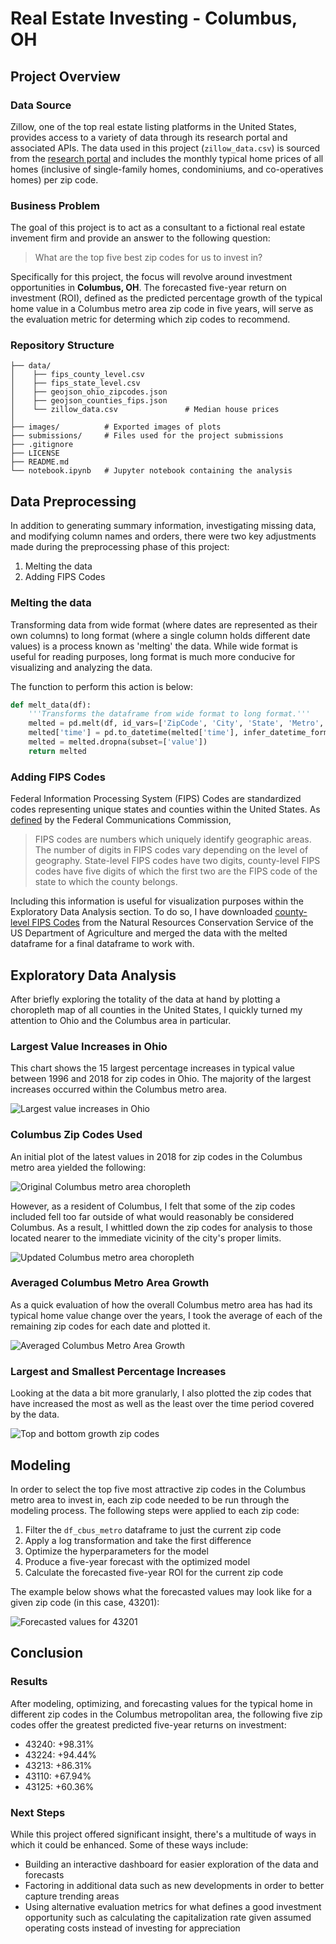 # Real Estate Investing - Columbus, OH

## Project Overview
### Data Source
Zillow, one of the top real estate listing platforms in the United States, provides access to a variety of data through its research portal and associated APIs. The data used in this project (`zillow_data.csv`) is sourced from the [research portal](https://www.zillow.com/research/data/) and includes the monthly typical home prices of all homes (inclusive of single-family homes, condominiums, and co-operatives homes) per zip code. 

### Business Problem
The goal of this project is to act as a consultant to a fictional real estate invement firm and provide an answer to the following question:
> What are the top five best zip codes for us to invest in?

Specifically for this project, the focus will revolve around investment opportunities in **Columbus, OH**. The forecasted five-year return on investment (ROI), defined as the predicted percentage growth of the typical home value in a Columbus metro area zip code in five years, will serve as the evaluation metric for determing which zip codes to recommend.

### Repository Structure
```
├── data/
│    ├── fips_county_level.csv
│    ├── fips_state_level.csv
│    ├── geojson_ohio_zipcodes.json
│    ├── geojson_counties_fips.json
│    └── zillow_data.csv               # Median house prices
│
├── images/          # Exported images of plots
├── submissions/     # Files used for the project submissions
├── .gitignore
├── LICENSE
├── README.md
└── notebook.ipynb   # Jupyter notebook containing the analysis
```

## Data Preprocessing
In addition to generating summary information, investigating missing data, and modifying column names and orders, there were two key adjustments made during the preprocessing phase of this project:
1. Melting the data
2. Adding FIPS Codes

### Melting the data
Transforming data from wide format (where dates are represented as their own columns) to long format (where a single column holds different date values) is a process known as 'melting' the data. While wide format is useful for reading purposes, long format is much more conducive for visualizing and analyzing the data.

The function to perform this action is below:
```python
def melt_data(df):
    '''Transforms the dataframe from wide format to long format.'''
    melted = pd.melt(df, id_vars=['ZipCode', 'City', 'State', 'Metro', 'CountyName'], var_name='time')
    melted['time'] = pd.to_datetime(melted['time'], infer_datetime_format=True)
    melted = melted.dropna(subset=['value'])
    return melted
```

### Adding FIPS Codes
Federal Information Processing System (FIPS) Codes are standardized codes representing unique states and counties within the United States. As [defined](https://transition.fcc.gov/oet/info/maps/census/fips/fips.txt) by the Federal Communications Commission,

> FIPS codes are numbers which uniquely identify geographic areas.  The number of digits in FIPS codes vary depending on the level of geography.  State-level FIPS codes have two digits, county-level FIPS codes have five digits of which the first two are the FIPS code of the state to which the county belongs.

Including this information is useful for visualization purposes within the Exploratory Data Analysis section. To do so, I have downloaded [county-level FIPS Codes](https://www.nrcs.usda.gov/wps/portal/nrcs/detail/national/home/?cid=nrcs143_013697) from the Natural Resources Conservation Service of the US Department of Agriculture and merged the data with the melted dataframe for a final dataframe to work with.

## Exploratory Data Analysis
After briefly exploring the totality of the data at hand by plotting a choropleth map of all counties in the United States, I quickly turned my attention to Ohio and the Columbus area in particular. 

### Largest Value Increases in Ohio
This chart shows the 15 largest percentage increases in typical value between 1996 and 2018 for zip codes in Ohio. The majority of the largest increases occurred within the Columbus metro area.

![Largest value increases in Ohio](images/ohio_value_increases.png)

### Columbus Zip Codes Used
An initial plot of the latest values in 2018 for zip codes in the Columbus metro area yielded the following:

![Original Columbus metro area choropleth](images/columbus_choropleth.png)

However, as a resident of Columbus, I felt that some of the zip codes included fell too far outside of what would reasonably be considered Columbus. As a result, I whittled down the zip codes for analysis to those located nearer to the immediate vicinity of the city's proper limits.

![Updated Columbus metro area choropleth](images/columbus_choropleth_trimmed.png)

### Averaged Columbus Metro Area Growth
As a quick evaluation of how the overall Columbus metro area has had its typical home value change over the years, I took the average of each of the remaining zip codes for each date and plotted it.

![Averaged Columbus Metro Area Growth](images/metro_area_value.png)

### Largest and Smallest Percentage Increases
Looking at the data a bit more granularly, I also plotted the zip codes that have increased the most as well as the least over the time period covered by the data.

![Top and bottom growth zip codes](images/top_and_bot_growth.png)

## Modeling
In order to select the top five most attractive zip codes in the Columbus metro area to invest in, each zip code needed to be run through the modeling process. The following steps were applied to each zip code:
1. Filter the `df_cbus_metro` dataframe to just the current zip code
2. Apply a log transformation and take the first difference
3. Optimize the hyperparameters for the model
4. Produce a five-year forecast with the optimized model
5. Calculate the forecasted five-year ROI for the current zip code

The example below shows what the forecasted values may look like for a given zip code (in this case, 43201):

![Forecasted values for 43201](images/example_forecast.png)

## Conclusion
### Results
After modeling, optimizing, and forecasting values for the typical home in different zip codes in the Columbus metropolitan area, the following five zip codes offer the greatest predicted five-year returns on investment:
- 43240: +98.31%
- 43224: +94.44%
- 43213: +86.31%
- 43110: +67.94%
- 43125: +60.36%

### Next Steps
While this project offered significant insight, there's a multitude of ways in which it could be enhanced. Some of these ways include:
- Building an interactive dashboard for easier exploration of the data and forecasts
- Factoring in additional data such as new developments in order to better capture trending areas
- Using alternative evaluation metrics for what defines a good investment opportunity such as calculating the capitalization rate given assumed operating costs instead of investing for appreciation
